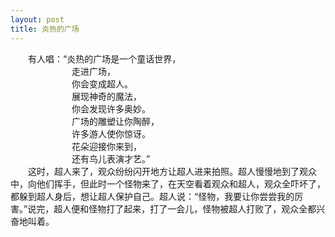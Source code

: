 ```yaml
---
layout: post
title: 炎热的广场
---
```



　　有人唱：“炎热的广场是一个童话世界，    
　　　　　　　走进广场，    
　　　　　　　你会变成超人。    
　　　　　　　展现神奇的魔法，    
　　　　　　　你会发现许多奥妙。    
　　　　　　　广场的雕塑让你陶醉，    
　　　　　　　许多游人使你惊讶。    
　　　　　　　花朵迎接你来到，    
　　　　　　　还有鸟儿表演才艺。”    
　　这时，超人来了，观众纷纷闪开地方让超人进来拍照。超人慢慢地到了观众中，向他们挥手，但此时一个怪物来了，在天空看着观众和超人，观众全吓坏了，都躲到超人身后，想让超人保护自己。超人说：“怪物，我要让你尝尝我的厉害。”说完，超人便和怪物打了起来，打了一会儿，怪物被超人打败了，观众全都兴奋地叫着。    
